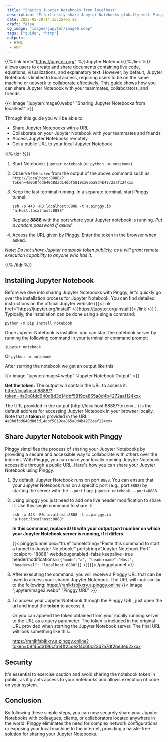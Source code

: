 ```yaml
---
 title: "Sharing Jupyter Notebooks from localhost" 
 description: "Effortlessly share Jupyter Notebooks globally with Pinggy. Securely collaborate, access, and obtain a public URL for your locally running Jupyter Notebook. No complex setups, just seamless sharing."
 date: 2023-05-29T14:15:25+05:30 
 draft: false 
 og_image: "images/jupyter/image0.webp"
 tags: ["guide", "http"]
 outputs:
  - HTML
  - AMP
---
```


{{% link href="https://jupyter.org/" %}}Jupyter Notebook{{% /link %}} allows users to create and share documents containing live code, equations, visualizations, and explanatory text. However, by default, Jupyter Notebook is limited to local access, requiring users to be on the same machine or network to collaborate effectively. This guide shows how you can share Jupyter Notebook with your teammates, collaborators, and friends.

{{< image "jupyter/image0.webp" "Sharing Jupyter Notebooks from localhost" >}}

Through this guide you will be able to:

- Share Jupyter Notebooks with a URL
- Collaborate on your Jupyter Notebook with your teammates and friends
- Access Jupyter Notebooks remotely
- Get a public URL to your local Jupyter Notebook

{{% tldr %}}

1. Start Notebook: `jupyter notebook` (or `python -m notebook`)
2. Observe the `token` from the output of the above command such as `http://localhost:8888/?token=4a0b8fdd640d8d3d14dbf5819ca865a8d4b4272aaf124xxx`
3. Keep the last terminal running. In a separate terminal, start Pinggy tunnel:

   ```
   ssh -p 443 -R0:localhost:8888 -t a.pinggy.io "a:Host:localhost:8888"
   ```

   Replace **8888** with the port where your Jupyter notebook is running. _Put a random password if asked._

4. Access the URL given by Pinggy. Enter the token in the browser when asked.

_Note: Do not share Jupyter notebook token publicly, as it will grant remote execution capability to anyone who has it._

{{% /tldr %}}

## Installing Jupyter Notebook

Before we dive into sharing Jupyter Notebooks with Pinggy, let's quickly go over the installation process for Jupyter Notebook. You can find detailed instructions on the official Jupyter website ({{< link href="https://jupyter.org/install" >}}https://jupyter.org/install{{< /link >}} ). Typically, the installation can be done using a single command:

```
python -m pip install notebook
```

Once Jupyter Notebook is installed, you can start the notebook server by running the following command in your terminal or command prompt:

```
jupyter notebook
```

Or `python -m notebook`

After starting the notebook we get an output like this:

{{< image "jupyter/image4.webp" "Jupyter Notebook Output" >}}

**Get the token:** The output will contain the URL to access it:
[http://localhost:8888/?token=4a0b8fdd640d8d3d14dbf5819ca865a8d4b4272aaf124xxx](#)

The URL provided in the output (http://localhost:8888/?token=...) is the default address for accessing Jupyter Notebook in your browser locally. Note that a **token** is provided in the URL: `4a0b8fdd640d8d3d14dbf5819ca865a8d4b4272aaf124xxx`

## Share Jupyter Notebook with Pinggy

Pinggy simplifies the process of sharing your Jupyter Notebooks by providing a secure and accessible way to collaborate with others over the internet. With Pinggy, you can make your locally running Jupyter Notebook accessible through a public URL. Here's how you can share your Jupyter Notebook using Pinggy:

1.  By default, Jupyter Notebook runs on port `8888`. You can ensure that your Jupyter Notebook runs on a specific port (e.g., port `8888`) by starting the server with the `--port` flag: `jupyter notebook --port=8888`

2.  Using pinggy you just need to add one live header modification to share it. Use this single command to share it:

    ```
    ssh -p 443 -R0:localhost:8888 -t a.pinggy.io "a:Host:localhost:8888"
    ```

    **In this command, replace `8888` with your output port number on which your Jupyter Notebook server is running, if it differs.**

    {{< pinggytunnel box="true" tunnelstring="Paste this command to start a tunnel to Jupyter Notebook:" portstring="Jupyter Notebook Port" localport="8888" webdebugenabled=false keepalive=true headermodifications=`[{"mode":"a", "headername":"Host", "headerval": "localhost:8888"}]` >}}{{< /pinggytunnel >}}

3.  After executing the command, you will receive a Pinggy URL that can be used to access your shared Jupyter Notebook. The URL will look similar to the following: https://ranlkfsbjkxry.a.pinggy.online
    {{< image "jupyter/image2.webp" "Pinggy URL" >}}

4.  To access your Jupyter Notebook through the Pinggy URL, just open the url and input the **token** to access it.

    Or you can append the token obtained from your locally running server to the URL as a query parameter. The token is included in the original URL provided when starting the Jupyter Notebook server. The final URL will look something like this:

    https://ranlkfsbjkxry.a.pinggy.online?token=09f45d3196cfa14ff25ce2f4c60c23d7a7df2be3eb2xxxx

## Security

It's essential to exercise caution and avoid sharing the notebook token in public, as it grants access to your notebooks and allows execution of code on your system.

## Conclusion

By following these simple steps, you can now securely share your Jupyter Notebooks with colleagues, clients, or collaborators located anywhere in the world. Pinggy eliminates the need for complex network configurations or exposing your local machine to the internet, providing a hassle-free solution for sharing your Jupyter Notebooks.
